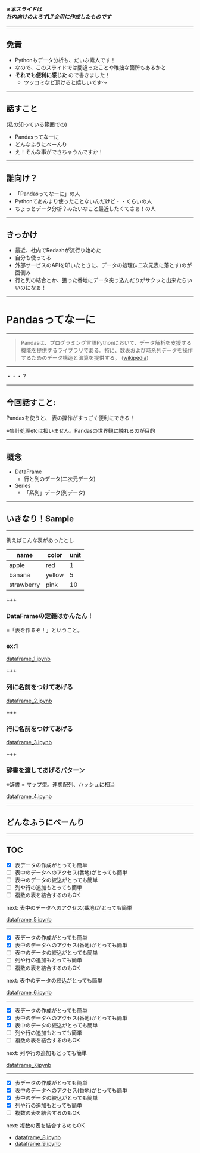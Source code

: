 #### _※本スライドは<br>社内向けのよろずLT会用に作成したものです_

---

## 免責
* Pythonもデータ分析も、だいぶ素人です！
* なので、このスライドでは間違ったことや稚拙な箇所もあるかと
* **それでも便利に感じた** ので書きました！
    * ツッコミなど頂けると嬉しいです〜

---

## 話すこと

(私の知っている範囲での)

* Pandasってなーに
* どんなふうにべーんり
* え！そんな事ができちゃうんですか！

---

## 誰向け？

* 「Pandasってなーに」の人
* Pythonてあんまり使ったことないんだけど・・くらいの人
* ちょっとデータ分析？みたいなこと最近したくてさぁ！の人

---

## きっかけ
* 最近、社内でRedashが流行り始めた
* 自分も使ってる
* 外部サービスのAPIを叩いたときに、データの処理(=二次元表に落とす)のが面倒み
* 行と列の結合とか、狙った番地にデータ突っ込んだりがサクッと出来たらいいのになぁ！

---

# Pandasってなーに

---

>Pandasは、プログラミング言語Pythonにおいて、データ解析を支援する機能を提供するライブラリである。特に、数表および時系列データを操作するためのデータ構造と演算を提供する。
([wikipedia](https://ja.wikipedia.org/wiki/Pandas))

---

・・・？

---

## 今回話すこと:
Pandasを使うと、
表の操作がすっごく便利にできる！  

※集計処理etcは扱いません。Pandasの世界観に触れるのが目的

---

## 概念
* DataFrame
    * 行と列のデータ(二次元データ)
* Series
    * 「系列」データ(列データ)

---

## いきなり！Sample

---

例えばこんな表があったとし

| name | color | unit |
| --- | --- | --- |
| apple | red | 1 |
| banana | yellow | 5 |
| strawberry | pink | 10 |

+++

### DataFrameの定義はかんたん！
=「表を作るぞ！」ということ。

### ex:1

[dataframe_1.ipynb](https://github.com/o0h/til/blob/master/notes/dataframe_1.ipynb)

+++

### 列に名前をつけてあげる

[dataframe_2.ipynb](https://github.com/o0h/til/blob/master/notes/dataframe_2.ipynb)

+++

### 行に名前をつけてあげる

[dataframe_3.ipynb](https://github.com/o0h/til/blob/master/notes/dataframe_3.ipynb)

+++

### 辞書を渡してあげるパターン

※辞書 = マップ型。連想配列、ハッシュに相当

[dataframe_4.ipynb](https://github.com/o0h/til/blob/master/notes/dataframe_4.ipynb)

---

## どんなふうにべーんり

---

## TOC

- [x] 表データの作成がとっても簡単
- [ ] 表中のデータへのアクセス(番地)がとっても簡単
- [ ] 表中のデータの絞込がとっても簡単
- [ ] 列や行の追加もとっても簡単
- [ ] 複数の表を結合するのもOK

next: 表中のデータへのアクセス(番地)がとっても簡単

[dataframe_5.ipynb](https://github.com/o0h/til/blob/master/notes/dataframe_5.ipynb)

---

- [x] 表データの作成がとっても簡単
- [x] 表中のデータへのアクセス(番地)がとっても簡単
- [ ] 表中のデータの絞込がとっても簡単
- [ ] 列や行の追加もとっても簡単
- [ ] 複数の表を結合するのもOK

next: 表中のデータの絞込がとっても簡単

[dataframe_6.ipynb](https://github.com/o0h/til/blob/master/notes/dataframe_6.ipynb)

---

- [x] 表データの作成がとっても簡単
- [x] 表中のデータへのアクセス(番地)がとっても簡単
- [x] 表中のデータの絞込がとっても簡単
- [ ] 列や行の追加もとっても簡単
- [ ] 複数の表を結合するのもOK

next: 列や行の追加もとっても簡単

[dataframe_7.ipynb](https://github.com/o0h/til/blob/master/notes/dataframe_7.ipynb)

---

- [x] 表データの作成がとっても簡単
- [x] 表中のデータへのアクセス(番地)がとっても簡単
- [x] 表中のデータの絞込がとっても簡単
- [x] 列や行の追加もとっても簡単
- [ ] 複数の表を結合するのもOK

next: 複数の表を結合するのもOK

- [dataframe_8.ipynb](https://github.com/o0h/til/blob/master/notes/dataframe_8.ipynb)
- [dataframe_9.ipynb](https://github.com/o0h/til/blob/master/notes/dataframe_9.ipynb)
